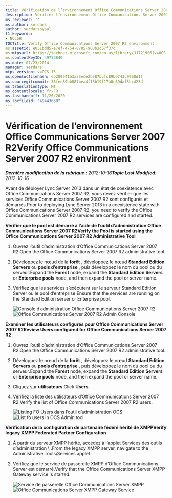 ```yaml
---
title: Vérification de l’environnement Office Communications Server 2007 R2
description: Vérifiez l’environnement Office Communications Server 2007 R2.
ms.reviewer: ''
ms.author: serdars
author: serdarsoysal
f1.keywords:
- NOCSH
TOCTitle: Verify Office Communications Server 2007 R2 environment
ms:assetid: e051bdd5-e7ef-4754-8705-900b2c57f37c
ms:mtpsurl: https://technet.microsoft.com/en-us/library/JJ721906(v=OCS.15)
ms:contentKeyID: 49733840
ms.date: 07/23/2014
manager: serdars
mtps_version: v=OCS.15
ms.openlocfilehash: eb200941b3a35ece2b587bcfc89be743c9960d1f
ms.sourcegitcommit: 36fee89bb887bea4f18b19f17a8c69daf5bc423d
ms.translationtype: MT
ms.contentlocale: fr-FR
ms.lasthandoff: 11/26/2020
ms.locfileid: "49443638"
---
```

# <a name="verify-office-communications-server-2007-r2-environment"></a><span data-ttu-id="92b79-103">Vérification de l’environnement Office Communications Server 2007 R2</span><span class="sxs-lookup"><span data-stu-id="92b79-103">Verify Office Communications Server 2007 R2 environment</span></span>

<div data-xmlns="http://www.w3.org/1999/xhtml">

<div class="topic" data-xmlns="http://www.w3.org/1999/xhtml" data-msxsl="urn:schemas-microsoft-com:xslt" data-cs="https://msdn.microsoft.com/">

<div data-asp="https://msdn2.microsoft.com/asp">



</div>

<div id="mainSection">

<div id="mainBody"><span data-ttu-id="92b79-104">

<span> </span></span><span class="sxs-lookup"><span data-stu-id="92b79-104">

<span> </span></span></span>

<span data-ttu-id="92b79-105">_**Dernière modification de la rubrique :** 2012-10-16_</span><span class="sxs-lookup"><span data-stu-id="92b79-105">_**Topic Last Modified:** 2012-10-16_</span></span>

<span data-ttu-id="92b79-106">Avant de déployer Lync Server 2013 dans un état de coexistence avec Office Communications Server 2007 R2, vous devez vérifier que les services Office Communications Server 2007 R2 sont configurés et démarrés.</span><span class="sxs-lookup"><span data-stu-id="92b79-106">Prior to deploying Lync Server 2013 in a coexistence state with Office Communications Server 2007 R2, you need to verify the Office Communications Server 2007 R2 services are configured and started.</span></span>

<span data-ttu-id="92b79-107">**Vérifier que le pool est démarré à l’aide de l’outil d’administration Office Communications Server 2007 R2**</span><span class="sxs-lookup"><span data-stu-id="92b79-107">**Verify the Pool is started using the Office Communications Server 2007 R2 Administrative Tool**</span></span>

1.  <span data-ttu-id="92b79-108">Ouvrez l’outil d’administration d’Office Communications Server 2007 R2.</span><span class="sxs-lookup"><span data-stu-id="92b79-108">Open the Office Communications Server 2007 R2 administrative tool.</span></span>

2.  <span data-ttu-id="92b79-109">Développez le nœud de la **forêt** , développez le nœud **Standard Edition Servers** ou **pools d’entreprise** , puis développez le nom du pool ou du serveur.</span><span class="sxs-lookup"><span data-stu-id="92b79-109">Expand the **Forest** node, expand the **Standard Edition Servers** or **Enterprise pools** node, and then expand the pool or server name.</span></span>

3.  <span data-ttu-id="92b79-110">Vérifiez que les services s’exécutent sur le serveur Standard Edition Server ou le pool d’entreprise.</span><span class="sxs-lookup"><span data-stu-id="92b79-110">Ensure that the services are running on the Standard Edition server or Enterprise pool.</span></span>
    
    <span data-ttu-id="92b79-111">![Console d’administration Office Communications Server 2007 R2](images/JJ721906.76897b6d-f433-47d2-930d-0816fc30a3c2(OCS.15).jpg "Console d’administration Office Communications Server 2007 R2")</span><span class="sxs-lookup"><span data-stu-id="92b79-111">![Office Communications Server 2007 R2 Admin Console](images/JJ721906.76897b6d-f433-47d2-930d-0816fc30a3c2(OCS.15).jpg "Office Communications Server 2007 R2 Admin Console")</span></span>

<span data-ttu-id="92b79-112">**Examiner les utilisateurs configurés pour Office Communications Server 2007 R2**</span><span class="sxs-lookup"><span data-stu-id="92b79-112">**Review Users configured for Office Communications Server 2007 R2**</span></span>

1.  <span data-ttu-id="92b79-113">Ouvrez l’outil d’administration d’Office Communications Server 2007 R2.</span><span class="sxs-lookup"><span data-stu-id="92b79-113">Open the Office Communications Server 2007 R2 administrative tool.</span></span>

2.  <span data-ttu-id="92b79-114">Développez le nœud de la **forêt** , développez le nœud **Standard Edition Servers** ou **pools d’entreprise** , puis développez le nom du pool ou du serveur.</span><span class="sxs-lookup"><span data-stu-id="92b79-114">Expand the **Forest** node, expand the **Standard Edition Servers** or **Enterprise pools** node, and then expand the pool or server name.</span></span>

3.  <span data-ttu-id="92b79-115">Cliquez sur **utilisateurs**.</span><span class="sxs-lookup"><span data-stu-id="92b79-115">Click **Users**.</span></span>

4.  <span data-ttu-id="92b79-116">Vérifiez la liste des utilisateurs d’Office Communications Server 2007 R2.</span><span class="sxs-lookup"><span data-stu-id="92b79-116">Verify the list of Office Communications Server 2007 R2 users.</span></span>
    
    <span data-ttu-id="92b79-117">![Listing FO Users dans l’outil d’administration OCS](images/JJ721906.f6bb7c4f-cbed-4389-8d0a-69a28577f17a(OCS.15).jpg "Listing FO Users dans l’outil d’administration OCS")</span><span class="sxs-lookup"><span data-stu-id="92b79-117">![List fo users in OCS Admin tool](images/JJ721906.f6bb7c4f-cbed-4389-8d0a-69a28577f17a(OCS.15).jpg "List fo users in OCS Admin tool")</span></span>

<span data-ttu-id="92b79-118">**Vérification de la configuration de partenaire fédéré hérité de XMPP**</span><span class="sxs-lookup"><span data-stu-id="92b79-118">**Verify legacy XMPP Federated Partner Configuration**</span></span>

1.  <span data-ttu-id="92b79-119">À partir du serveur XMPP hérité, accédez à l’applet Services des outils d’administration \\ .</span><span class="sxs-lookup"><span data-stu-id="92b79-119">From the legacy XMPP server, navigate to the Administrative Tools\\Services applet.</span></span>

2.  <span data-ttu-id="92b79-120">Vérifiez que le service de passerelle XMPP d’Office Communications Server est démarré.</span><span class="sxs-lookup"><span data-stu-id="92b79-120">Verify that the Office Communications Server XMPP Gateway service is started.</span></span>
    
    <span data-ttu-id="92b79-121">![Service de passerelle Office Communications Server XMPP](images/JJ721906.23223724-3c4b-4cb9-ace2-1cab2c3c91c3(OCS.15).jpg "Service de passerelle Office Communications Server XMPP")</span><span class="sxs-lookup"><span data-stu-id="92b79-121">![Office Communications Server XMPP Gateway Service](images/JJ721906.23223724-3c4b-4cb9-ace2-1cab2c3c91c3(OCS.15).jpg "Office Communications Server XMPP Gateway Service")</span></span>

<span data-ttu-id="92b79-122"></div>

<span> </span>

</div>

</div>

</span><span class="sxs-lookup"><span data-stu-id="92b79-122"></div>

<span> </span>

</div>

</div>

</span></span></div>

